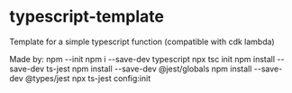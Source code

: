 # typescript-template
Template for a simple typescript function (compatible with cdk lambda)

Made by:
    npm --init
    npm i --save-dev typescript
    npx tsc init
    npm install --save-dev ts-jest
    npm install --save-dev @jest/globals
    npm install --save-dev @types/jest
    npx ts-jest config:init
